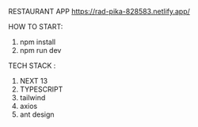 RESTAURANT APP
https://rad-pika-828583.netlify.app/

HOW TO START:
1. npm install
2. npm run dev

TECH STACK :
1. NEXT 13
2. TYPESCRIPT
3. tailwind
4. axios
5. ant design

